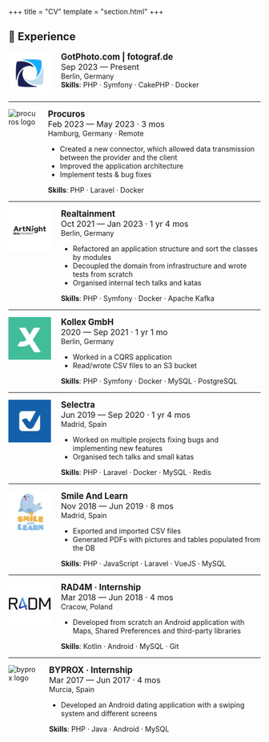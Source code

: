 +++
title = "CV"
template = "section.html"
+++

## 🧳 Experience

<div class="resume">
    <div style="display: flex">
        <img style="padding-right: 20px; align-self: flex-start; vertical-align: top; margin: 0; user-select: none; user-drag: none;-webkit-user-drag: none;-moz-user-select: none;" src="/cv/fotograf.png" alt="fotograf.de logo" width="85px">
        <div style="flex: 1 1 auto;">
            <p class="title" style="font-weight: bold; font-size: larger; margin: 0">GotPhoto.com | fotograf.de</p>
            <time class="catalogue-time" style="font-size: initial">Sep 2023 — Present</time>
            <p class="location" style="display:block; margin: 0;">Berlin, Germany</p>
            <p class="skills" style="display:block; margin: 0;"><span style="font-weight: bold">Skills</span>: PHP · Symfony · CakePHP · Docker</p>
        </div>
    </div>
    <hr>
    <div style="display: flex">
                <img style="padding-right: 20px; align-self: flex-start; vertical-align: top; margin: 0; user-select: none; user-drag: none;-webkit-user-drag: none;-moz-user-select: none;" src="/cv/procuros.jpeg" alt="procuros logo" width="85px">
        <div style="flex: 1 1 auto;">
            <p class="title" style="font-weight: bold; font-size: larger; margin: 0">Procuros</p>
            <time class="catalogue-time" style="font-size: initial">Feb 2023 — May 2023 · 3 mos</time>
            <p class="location" style="display:block; margin: 0;">Hamburg, Germany · Remote</p>
            <ul>
                <li>Created a new connector, which allowed data transmission between the provider and the client</li>
                <li>Improved the application architecture</li>
                <li>Implement tests & bug fixes</li>
            </ul>
            <p class="skills" style="display:block; margin: 0;"><span style="font-weight: bold">Skills</span>: PHP · Laravel · Docker</p>
        </div>
    </div>
    <hr>
    <div style="display: flex">
        <img style="padding-right: 20px; align-self: flex-start; vertical-align: top; margin: 0; user-select: none; user-drag: none;-webkit-user-drag: none;-moz-user-select: none;" src="/cv/artnight.jpeg" alt="realtainment logo" width="85px">
        <div style="flex: 1 1 auto;">
            <p class="title" style="font-weight: bold; font-size: larger; margin: 0">Realtainment</p>
            <time class="catalogue-time" style="font-size: initial">Oct 2021 — Jan 2023 · 1 yr 4 mos</time>
            <p class="location" style="display:block; margin: 0;">Berlin, Germany</p>
            <ul>
                <li>Refactored an application structure and sort the classes by modules</li>
                <li>Decoupled the domain from infrastructure and wrote tests from scratch</li>
                <li>Organised internal tech talks and katas</li>
            </ul>
            <p class="skills" style="display:block; margin: 0;"><span style="font-weight: bold">Skills</span>: PHP · Symfony · Docker · Apache Kafka</p>
        </div>
    </div>
    <hr>
    <div style="display: flex">
        <img style="padding-right: 20px; align-self: flex-start; vertical-align: top; margin: 0; user-select: none; user-drag: none;-webkit-user-drag: none;-moz-user-select: none;" src="/cv/kollex.jpeg" alt="kollex logo" width="85px">
        <div style="flex: 1 1 auto;">
            <p class="title" style="font-weight: bold; font-size: larger; margin: 0">Kollex GmbH</p>
            <time class="catalogue-time" style="font-size: initial">2020 — Sep 2021 · 1 yr 1 mo</time>
            <p class="location" style="display:block; margin: 0;">Berlin, Germany</p>
            <ul>
                <li>Worked in a CQRS application</li>
                <li>Read/wrote CSV files to an S3 bucket</li>
            </ul>
            <p class="skills" style="display:block; margin: 0;"><span style="font-weight: bold">Skills</span>: PHP · Symfony · Docker · MySQL · PostgreSQL</p>
        </div>
    </div>
    <hr>
    <div style="display: flex">
        <img style="padding-right: 20px; align-self: flex-start; vertical-align: top; margin: 0; user-select: none; user-drag: none;-webkit-user-drag: none;-moz-user-select: none;" src="/cv/selectra.jpeg" alt="selectra logo" width="85px">
        <div style="flex: 1 1 auto;">
            <p class="title" style="font-weight: bold; font-size: larger; margin: 0">Selectra</p>
            <time class="catalogue-time" style="font-size: initial">Jun 2019 — Sep 2020 · 1 yr 4 mos</time>
            <p class="location" style="display:block; margin: 0;">Madrid, Spain</p>
            <ul>
                <li>Worked on multiple projects fixing bugs and implementing new features</li>
                <li>Organised tech talks and small katas</li>
            </ul>
            <p class="skills" style="display:block; margin: 0;"><span style="font-weight: bold">Skills</span>: PHP · Laravel · Docker · MySQL · Redis</p>
        </div>
    </div>
    <hr>
    <div style="display: flex">
        <img style="padding-right: 20px; align-self: flex-start; vertical-align: top; margin: 0; user-select: none; user-drag: none;-webkit-user-drag: none;-moz-user-select: none;" src="/cv/smile-and-learn.jpeg" alt="smile and learn logo" width="85px">
        <div style="flex: 1 1 auto;">
            <p class="title" style="font-weight: bold; font-size: larger; margin: 0">Smile And Learn</p>
            <time class="catalogue-time" style="font-size: initial">Nov 2018 — Jun 2019 · 8 mos</time>
            <p class="location" style="display:block; margin: 0;">Madrid, Spain</p>
            <ul>
                <li>Exported and imported CSV files</li>
                <li>Generated PDFs with pictures and tables populated from the DB</li>
            </ul>
            <p class="skills" style="display:block; margin: 0;"><span style="font-weight: bold">Skills</span>: PHP · JavaScript · Laravel · VueJS · MySQL</p>
        </div>
    </div>
    <hr>
    <div style="display: flex">
        <img style="padding-right: 20px; align-self: flex-start; vertical-align: top; margin: 0; user-select: none; user-drag: none;-webkit-user-drag: none;-moz-user-select: none;" src="/cv/rad4m.jpg" alt="rad4m logo" width="85px">
        <div style="flex: 1 1 auto;">
            <p class="title" style="font-weight: bold; font-size: larger; margin: 0">RAD4M · Internship</p>
            <time class="catalogue-time" style="font-size: initial">Mar 2018 — Jun 2018 · 4 mos</time>
            <p class="location" style="display:block; margin: 0;">Cracow, Poland</p>
            <ul>
                <li>Developed from scratch an Android application with Maps, Shared Preferences and third-party libraries</li>
            </ul>
            <p class="skills" style="display:block; margin: 0;"><span style="font-weight: bold">Skills</span>: Kotlin · Android · MySQL · Git</p>
        </div>
    </div>
    <hr>
    <div style="display: flex">
        <img style="padding-right: 20px; align-self: flex-start; vertical-align: top; margin: 0; user-select: none; user-drag: none;-webkit-user-drag: none;-moz-user-select: none;" src="/cv/byprox.jpeg" alt="byprox logo" width="85px">
        <div style="flex: 1 1 auto;">
            <p class="title" style="font-weight: bold; font-size: larger; margin: 0">BYPROX · Internship</p>
            <time class="catalogue-time" style="font-size: initial">Mar 2017 — Jun 2017 · 4 mos</time>
            <p class="location" style="display:block; margin: 0;">Murcia, Spain</p>
            <ul>
                <li>Developed an Android dating application with a swiping system and different screens</li>
            </ul>
            <p class="skills" style="display:block; margin: 0;"><span style="font-weight: bold">Skills</span>: PHP · Java · Android · MySQL</p>
        </div>
    </div>
</div>
